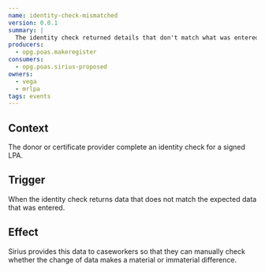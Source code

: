 ```yaml
---
name: identity-check-mismatched
version: 0.0.1
summary: |
  The identity check returned details that don't match what was entered.
producers:
  - opg.poas.makeregister
consumers:
  - opg.poas.sirius-proposed
owners:
  - vega
  - mrlpa
tags: events
---
```


## Context

The donor or certificate provider complete an identity check for a signed LPA.

## Trigger

When the identity check returns data that does not match the expected data that was entered.

## Effect

Sirius provides this data to caseworkers so that they can manually check whether the change of data makes a material or immaterial difference.

<NodeGraph title="Consumer / Producer Diagram" />

<EventExamples />

<Schema />

